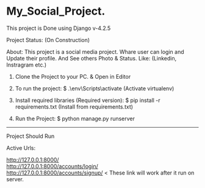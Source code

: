 # My_Social_Project.
This project is Done using Django v-4.2.5

Project Status: (On Construction)

About: This project is a social media project. Whare user can login and Update their profile. And See others Photo & Status. Like: (Linkedin, Instragram etc.)

1. Clone the Project to your PC.
   & Open in Editor
 
2. To run the project:
   $ .\env\Scripts\activate  (Activate virtualenv)

3. Install required libraries (Required version):
   $ pip install -r requirements.txt   (Install from requirements.txt)

4. Run the Project: 
   $ python manage.py runserver

------------------------------------------------------------------------------------------------

Project Should Run

Active Urls:   

http://127.0.0.1:8000/   
http://127.0.0.1:8000/accounts/login/   
http://127.0.0.1:8000/accounts/signup/   < These link will work after it run on server.
